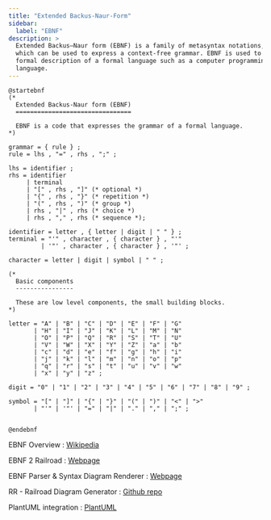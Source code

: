 ```yaml
---
title: "Extended Backus-Naur-Form"
sidebar:
  label: "EBNF"
description: >
  Extended Backus–Naur form (EBNF) is a family of metasyntax notations, any of
  which can be used to express a context-free grammar. EBNF is used to make a
  formal description of a formal language such as a computer programming
  language.
---
```


```plantuml
@startebnf
(*
  Extended Backus-Naur form (EBNF)
  ================================

  EBNF is a code that expresses the grammar of a formal language.
*)

grammar = { rule } ;
rule = lhs , "=" , rhs , ";" ;

lhs = identifier ;
rhs = identifier
     | terminal
     | "[" , rhs , "]" (* optional *)
     | "{" , rhs , "}" (* repetition *)
     | "(" , rhs , ")" (* group *)
     | rhs , "|" , rhs (* choice *)
     | rhs , "," , rhs (* sequence *);

identifier = letter , { letter | digit | " " } ;
terminal = "'" , character , { character } , "'"
         | '"' , character , { character } , '"' ;

character = letter | digit | symbol | " " ;

(*
  Basic components
  ----------------

  These are low level components, the small building blocks.
*)

letter = "A" | "B" | "C" | "D" | "E" | "F" | "G"
       | "H" | "I" | "J" | "K" | "L" | "M" | "N"
       | "O" | "P" | "Q" | "R" | "S" | "T" | "U"
       | "V" | "W" | "X" | "Y" | "Z" | "a" | "b"
       | "c" | "d" | "e" | "f" | "g" | "h" | "i"
       | "j" | "k" | "l" | "m" | "n" | "o" | "p"
       | "q" | "r" | "s" | "t" | "u" | "v" | "w"
       | "x" | "y" | "z" ;

digit = "0" | "1" | "2" | "3" | "4" | "5" | "6" | "7" | "8" | "9" ;

symbol = "[" | "]" | "{" | "}" | "(" | ")" | "<" | ">"
       | "'" | '"' | "=" | "|" | "." | "," | ";" ;


@endebnf
```

EBNF Overview
: [Wikipedia](https://en.wikipedia.org/wiki/Extended_Backus–Naur_form)

EBNF 2 Railroad
: [Webpage](https://matthijsgroen.github.io/ebnf2railroad/)

EBNF Parser & Syntax Diagram Renderer
: [Webpage](https://karmin.ch/ebnf/index)

RR - Railroad Diagram Generator
: [Github repo](https://github.com/GuntherRademacher/rr)

PlantUML integration
: [PlantUML](https://plantuml.com/ebnf)

